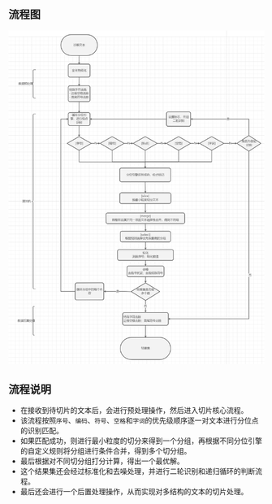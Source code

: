## 流程图

![流程图](./.img/img.png)


## 流程说明

- 在接收到待切片的文本后，会进行预处理操作，然后进入切片核心流程。
- 该流程按照`序号`、`编码`、`符号`、`空格`和`字词`的优先级顺序逐一对文本进行分位点的识别匹配。
- 如果匹配成功，则进行最小粒度的切分来得到一个分组，再根据不同分位引擎的自定义规则将分组进行条件合并，得到多个切分组。
- 最后根据对不同切分组打分计算，得出一个最优解。
- 这个结果集还会经过标准化和去噪处理，并进行二轮识别和递归循环的判断流程。
- 最后还会进行一个后置处理操作，从而实现对多结构的文本的切片处理。

